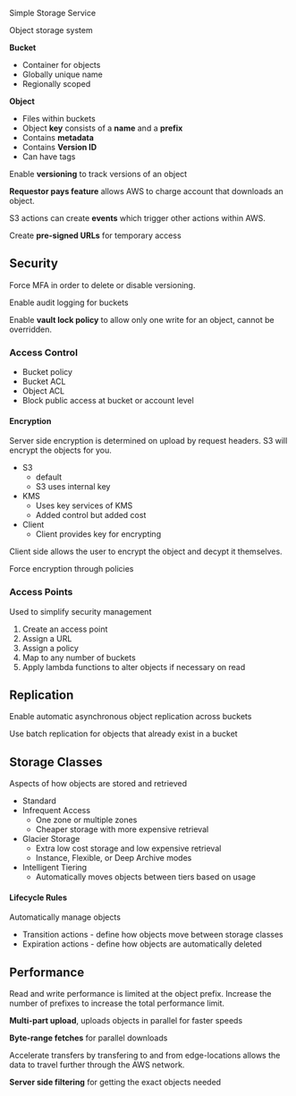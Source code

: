 
Simple Storage Service

Object storage system

**Bucket**
- Container for objects
- Globally unique name
- Regionally scoped

**Object**
- Files within buckets
- Object **key** consists of a **name** and a **prefix**
- Contains **metadata**
- Contains **Version ID**
- Can have tags

Enable **versioning** to track versions of an object

**Requestor pays feature** allows AWS to charge account that downloads an object.

S3 actions can create **events** which trigger other actions within AWS.

Create **pre-signed URLs** for temporary access


## Security

Force MFA in order to delete or disable versioning.

Enable audit logging for buckets

Enable **vault lock policy** to allow only one write for an object, cannot be overridden.

### Access Control
- Bucket policy
- Bucket ACL
- Object ACL
- Block public access at bucket or account level

#### Encryption

Server side encryption is determined on upload by request headers. S3 will encrypt the objects for you.
- S3
	- default
	- S3 uses internal key
- KMS
	- Uses key services of KMS
	- Added control but added cost
- Client
	- Client provides key for encrypting

Client side allows the user to encrypt the object and decypt it themselves.

Force encryption through policies

### Access Points

Used to simplify security management
1. Create an access point
2. Assign a URL
3. Assign a policy
4. Map to any number of  buckets
5. Apply lambda functions to alter objects if necessary on read


## Replication

Enable automatic asynchronous object replication across buckets

Use batch replication for objects that already exist in a bucket


## Storage Classes

Aspects of how objects are stored and retrieved

- Standard
- Infrequent Access
	- One zone or multiple zones
	- Cheaper storage with more expensive retrieval
- Glacier Storage
	- Extra low cost storage and low expensive retrieval
	- Instance, Flexible, or Deep Archive modes
- Intelligent Tiering
	- Automatically moves objects between tiers based on usage

#### Lifecycle Rules

Automatically manage objects

- Transition actions - define how objects move between storage classes
- Expiration actions - define how objects are automatically deleted


## Performance

Read and write performance is limited at the object prefix. Increase the number of prefixes to increase the total performance limit.

**Multi-part upload**, uploads objects in parallel for faster speeds

**Byte-range fetches** for parallel downloads

Accelerate transfers by transfering to and from edge-locations allows the data to travel further through the AWS network.

**Server side filtering** for getting the exact objects needed



